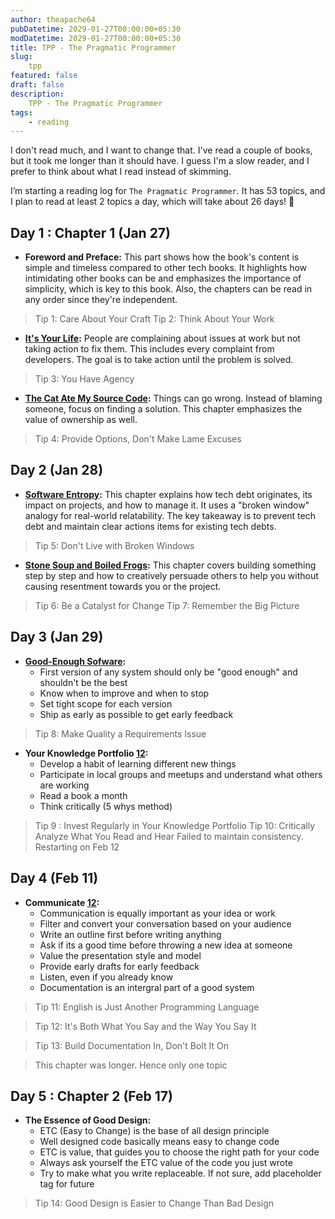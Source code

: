 ```yaml
---
author: theapache64
pubDatetime: 2029-01-27T00:00:00+05:30
modDatetime: 2029-01-27T00:00:00+05:30
title: TPP - The Pragmatic Programmer
slug: 
    tpp
featured: false
draft: false
description: 
    TPP - The Pragmatic Programmer
tags:
    - reading
---
```


I don't read much, and I want to change that. I've read a couple of books, but it took me longer than it should have. I guess I'm a slow reader, and I prefer to think about what I read instead of skimming.

I’m starting a reading log for `The Pragmatic Programmer`. It has 53 topics, and I plan to read at least 2 topics a day, which will take about 26 days! 🥴

## Day 1 : Chapter 1 (Jan 27)
- **Foreword and Preface:** This part shows how the book's content is simple and timeless compared to other tech books. It highlights how intimidating other books can be and emphasizes the importance of simplicity, which is key to this book. Also, the chapters can be read in any order since they're independent.

> Tip 1: Care About Your Craft
> Tip 2: Think About Your Work

- **[It's Your Life](https://x.com/TlogOfTheDay/status/1884345281199890680):** People are complaining about issues at work but not taking action to fix them. This includes every complaint from developers. The goal is to take action until the problem is solved.
> Tip 3: You Have Agency

- **[The Cat Ate My Source Code](https://x.com/TlogOfTheDay/status/1884697560687784340):** Things can go wrong. Instead of blaming someone, focus on finding a solution. This chapter emphasizes the value of ownership as well.

> Tip 4: Provide Options, Don't Make Lame Excuses

## Day 2 (Jan 28)
- **[Software Entropy](https://x.com/TlogOfTheDay/status/1889408618279346401):** This chapter explains how tech debt originates, its impact on projects, and how to manage it. It uses a "broken window" analogy for real-world relatability. The key takeaway is to prevent tech debt and maintain clear actions items for existing tech debts.

> Tip 5: Don't Live with Broken Windows

- **[Stone Soup and Boiled Frogs](https://x.com/TlogOfTheDay/status/1891191104139083849):**  This chapter covers building something step by step and how to creatively persuade others to help you without causing resentment towards you or the project. 

> Tip 6: Be a Catalyst for Change
> Tip 7: Remember the Big Picture 


## Day 3 (Jan 29)
- **[Good-Enough Sofware](https://x.com/TlogOfTheDay/status/1891194941814026366):** 
    - First version of any system should only be "good enough" and shouldn't be the best
    - Know when to improve and when to stop
    - Set tight scope for each version
    - Ship as early as possible to get early feedback

> Tip 8: Make Quality a Requirements Issue

- **Your Knowledge Portfolio [1]()[2]():**
    - Develop a habit of learning different new things
    - Participate in local groups and meetups and understand what others are working
    - Read a book a month
    - Think critically (5 whys method)

> Tip 9 : Invest Regularly in Your Knowledge Portfolio
> Tip 10: Critically Analyze What You Read and Hear
> Failed to maintain consistency. Restarting on Feb 12


## Day 4 (Feb 11)
- **Communicate [1]()[2]():** 
    - Communication is equally important as your idea or work
    - Filter and convert your conversation based on your audience
    - Write an outline first before writing anything
    - Ask if its a good time before throwing a new idea at someone
    - Value the presentation style and model
    - Provide early drafts for early feedback
    - Listen, even if you already know 
    - Documentation is an intergral part of a good system

> Tip 11: English is Just Another Programming Language

> Tip 12: It's Both What You Say and the Way You Say It

> Tip 13: Build Documentation In, Don't Bolt It On

> This chapter was longer. Hence only one topic

## Day 5 : Chapter 2 (Feb 17)
- **The Essence of Good Design:**
    - ETC (Easy to Change) is the base of all design principle
    - Well designed code basically means easy to change code
    - ETC is value, that guides you to choose the right path for your code
    - Always ask yourself the ETC value of the code you just wrote
    - Try to make what you write replaceable. If not sure, add placeholder tag for future

> Tip 14: Good Design is Easier to Change Than Bad Design 